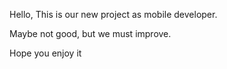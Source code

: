 Hello, This is our new project as mobile developer.

Maybe not good, but we must improve.

Hope you enjoy it
